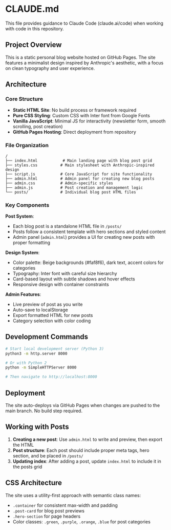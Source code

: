 # CLAUDE.md

This file provides guidance to Claude Code (claude.ai/code) when working with code in this repository.

## Project Overview

This is a static personal blog website hosted on GitHub Pages. The site features a minimalist design inspired by Anthropic's aesthetic, with a focus on clean typography and user experience.

## Architecture

### Core Structure
- **Static HTML Site**: No build process or framework required
- **Pure CSS Styling**: Custom CSS with Inter font from Google Fonts
- **Vanilla JavaScript**: Minimal JS for interactivity (newsletter form, smooth scrolling, post creation)
- **GitHub Pages Hosting**: Direct deployment from repository

### File Organization
```
/
├── index.html           # Main landing page with blog post grid
├── styles.css          # Main stylesheet with Anthropic-inspired design
├── script.js           # Core JavaScript for site functionality
├── admin.html          # Admin panel for creating new blog posts
├── admin.css           # Admin-specific styles
├── admin.js            # Post creation and management logic
└── posts/              # Individual blog post HTML files
```

### Key Components

**Post System**:
- Each blog post is a standalone HTML file in `/posts/`
- Posts follow a consistent template with hero sections and styled content
- Admin panel (`admin.html`) provides a UI for creating new posts with proper formatting

**Design System**:
- Color palette: Beige backgrounds (#faf8f6), dark text, accent colors for categories
- Typography: Inter font with careful size hierarchy
- Card-based layout with subtle shadows and hover effects
- Responsive design with container constraints

**Admin Features**:
- Live preview of post as you write
- Auto-save to localStorage
- Export formatted HTML for new posts
- Category selection with color coding

## Development Commands

```bash
# Start local development server (Python 3)
python3 -m http.server 8000

# Or with Python 2
python -m SimpleHTTPServer 8000

# Then navigate to http://localhost:8000
```

## Deployment

The site auto-deploys via GitHub Pages when changes are pushed to the main branch. No build step required.

## Working with Posts

1. **Creating a new post**: Use `admin.html` to write and preview, then export the HTML
2. **Post structure**: Each post should include proper meta tags, hero section, and be placed in `/posts/`
3. **Updating index**: After adding a post, update `index.html` to include it in the posts grid

## CSS Architecture

The site uses a utility-first approach with semantic class names:
- `.container` for consistent max-width and padding
- `.post-card` for blog post previews
- `.hero-section` for page headers
- Color classes: `.green`, `.purple`, `.orange`, `.blue` for post categories